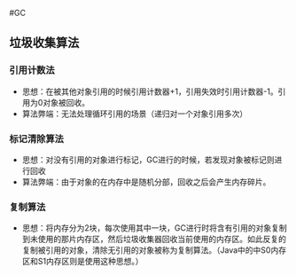 #GC
## 垃圾收集算法

### 引用计数法
* 思想：在被其他对象引用的时候引用计数器+1，引用失效时引用计数器-1。引用为0对象被回收。
* 算法弊端：无法处理循环引用的场景（递归对一个对象引用多次）

###  标记清除算法
* 思想：对没有引用的对象进行标记，GC进行的时候，若发现对象被标记则进行回收
* 算法弊端：由于对象的在内存中是随机分部，回收之后会产生内存碎片。

### 复制算法
* 思想：将内存分为2块，每次使用其中一块，GC进行时将含有引用的对象复制到未使用的那片内存区，然后垃圾收集器回收当前使用的内存区。如此反复的复制被引用的对象，清除无引用的对象被称为复制算法。（Java中的中S0内存区和S1内存区则是使用这种思想。）



